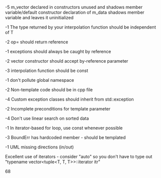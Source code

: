 -5 m_vector declared in constructors unused and shadows member variable/default constructor declaration of m_data shadows member variable and leaves it uninitialized

-1 The type returned by your interpolation function should be independent of T

-2 op= should return reference

-1 exceptions should always be caught by reference

-2 vector constructor should accept by-reference parameter

-3 interpolation function should be const

-1 don't pollute global namespace

-2 Non-template code should be in cpp file

-4 Custom exception classes should inherit from std::exception

-2 Incomplete preconditions for template parameter

-4 Don't use linear search on sorted data

-1 In iterator-based for loop, use const whenever possible

-3 BoundErr has hardcoded member - should be templated

-1 UML missing directions (in/out)

Excellent use of iterators - consider "auto" so you don't have to type out "typename vector<tuple<T, T, T>>::iterator itr"

68
